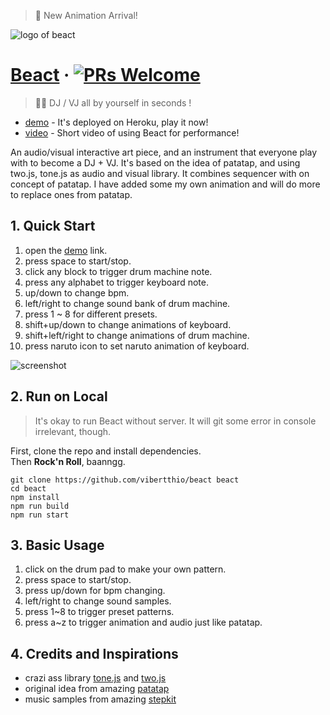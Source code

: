 > :tada: New Animation Arrival!

<!-- ![logo of beact](./assets/images/bar.png) -->
![logo of beact](./assets/images/new-ani.png)
# [Beact](https://vibertthio.com/beact-client/) &middot; [![PRs Welcome](https://img.shields.io/badge/PRs-welcome-brightgreen.svg?style=flat-square)](http://makeapullrequest.com)

> 🎸🎨 DJ / VJ all by yourself in seconds !
- [demo](https://vibertthio.com/beact-client/) - It's deployed on Heroku, play it now!
- [video](https://vimeo.com/226318485) - Short video of using Beact for performance!

An audio/visual interactive art piece, and an instrument that everyone play with to become a DJ + VJ.
It's based on the idea of patatap, and using two.js, tone.js as audio and visual library.
It combines sequencer with on concept of patatap.
I have added some my own animation and will do more to replace ones from patatap.


## 1. Quick Start

1.   open the [demo](https://vibertthio.com/beact-client/) link.
2.   press space to start/stop.
3.   click any block to trigger drum machine note.
4.   press any alphabet to trigger keyboard note.
5.   up/down to change bpm.
6.   left/right to change sound bank of drum machine.
7.   press 1 ~ 8 for different presets.
8.   shift+up/down to change animations of keyboard.
9.   shift+left/right to change animations of drum machine.
10.   press naruto icon to set naruto animation of keyboard.

![screenshot](./assets/images/b1.png)


## 2. Run on Local
> It's okay to run Beact without server. It will git some error in console irrelevant, though.

First, clone the repo and install dependencies.  
Then **Rock'n Roll**, baanngg.

```
git clone https://github.com/vibertthio/beact beact
cd beact
npm install
npm run build
npm run start
```


## 3. Basic Usage

1. click on the drum pad to make your own pattern.
2. press space to start/stop.
3. press up/down for bpm changing.
4. left/right to change sound samples.
5. press 1~8 to trigger preset patterns.
6. press a~z to trigger animation and audio just like patatap.


## 4. Credits and Inspirations
  * crazi ass library [tone.js](https://tonejs.github.io/) and [two.js](https://two.js.org/)
  * original idea from amazing [patatap](http://patatap.com/)
  * music samples from amazing [stepkit](http://jxnblk.com/stepkit/)
